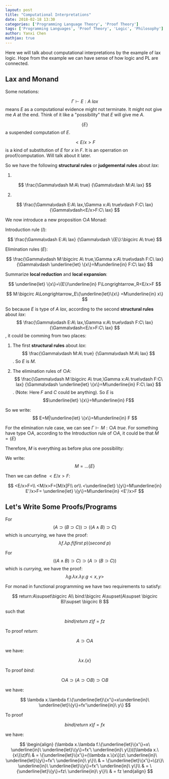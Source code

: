 ```yaml
---
layout: post
title: "Computational Interpretations"
date: 2018-02-18 13:30
categories: ['Programming Language Theory', 'Proof Theory'] 
tags: ['Programming Languages', 'Proof Theory', 'Logic', 'Philosophy'] 
author: Yanxi Chen
mathjax: true
---
```



Here we will talk about computational interpretations by the example of lax logic.
Hope from the example we can have sense of how logic and PL are connected.

<!--more-->

## Lax and Monand

Some notations:

$$
\Gamma\vdash E:A\ lax
$$
means $E$ as a computational evidence might not terminate. It might not give me $A$ at the end. Think of it like a "possibility" that $E$ will give me $A$.

$$
\{E\}
$$
a suspended computation of $E$.

$$
<E/x>F
$$
is a kind of substitution of $E$ for $x$ in $F$. It is an operration on proof/computation. Will talk about it later.

So we have the following __structural rules__ or __judgemental rules__ about $lax$:

1.

$$
\frac{\Gamma\vdash M:A\ true}
{\Gamma\vdash M:A\ lax}
$$

2.

$$
\frac{\Gamma\vdash E:A\ lax,\Gamma x:A\ true\vdash F:C\ lax}
{\Gamma\vdash<E/x>F:C\ lax}
$$

We now introduce a new proposition $\bigcirc A$ Monad:

Introduction rule ($I$):

$$
\frac{\Gamma\vdash E:A\ lax}
{\Gamma\vdash \{E\}:\bigcirc A\ true}
$$

Elimination rules ($E$):

$$
\frac{\Gamma\vdash M:\bigcirc A\ true,\Gamma x:A\ true\vdash F:C\ lax}
{\Gamma\vdash \underline{let} \{x\}=M\underline{in} F:C\ lax}
$$

Summarize __local reduction__ and __local expansion__:

$$
\underline{let} \{x\}=\{E\}\underline{in} F\Longrightarrow_R<E/x>F
$$

$$
M:\bigcirc A\Longrightarrow_E\{\underline{let}\{x\} =M\underline{in} x\}
$$

So because $E$ is type of $A\ lax$, according to the second __structural rules__ about $lax$:
$$
\frac{\Gamma\vdash E:A\ lax,\Gamma x:A\ true\vdash F:C\ lax}
{\Gamma\vdash<E/x>F:C\ lax}
$$,
it could be comming from two places:
1. The first __structural rules__ about $lax$:
$$
\frac{\Gamma\vdash M:A\ true}
{\Gamma\vdash M:A\ lax}
$$.
So $E$ is $M$.

2. The elimination rules of $\bigcirc A$:
$$
\frac{\Gamma\vdash M:\bigcirc A\ true,\Gamma x:A\ true\vdash F:C\ lax}
{\Gamma\vdash \underline{let} \{x\}=M\underline{in} F:C\ lax}
$$. (Note: Here $F$ and $C$ could be anything).
So $E$ is $$\underline{let} \{x\}=M\underline{in} F$$

So we write:
$$
E=M|\underline{let} \{x\}=M\underline{in} F
$$

For the elimination rule case, we can see $\Gamma\vdash M:\bigcirc A\ true$.
For something have type $\bigcirc A$, according to the Introduction rule of $\bigcirc A$,
it could be that $M=\{E\}$

Therefore, $M$ is everything as before plus one possibility:

We write:
$$
M=\ldots\{E\}
$$

Then we can define $<E/x>F$:

$$
<E/x>F=\\
<M/x>F=[M/x]F\\
or\\
<\underline{let} \{y\}=M\underline{in} E'/x>F=
\underline{let} \{y\}=M\underline{in} <E'/x>F
$$

## Let's Write Some Proofs/Programs

For
$$
(A\supset(B\supset C))\supset((A\wedge B)\supset C)
$$
which is _uncurrying_, we have the proof:
$$
\lambda f.\lambda p.f(first\ p)(second\ p)
$$

For
$$
((A\wedge B)\supset C)\supset (A\supset (B\supset C))
$$
which is _currying_, we have the proof:
$$
\lambda g.\lambda x.\lambda y.g<x,y>
$$

For monad in functional programming we have two requirements to satisfy:

$$
return:A\supset\bigcirc A\\
bind:\bigcirc A\supset(A\supset \bigcirc B)\supset \bigcirc B
$$

such that

$$
bind(return\ z)f=fz
$$

To proof $return$:

$$A\supset \bigcirc A$$

we have:

$$\lambda x.\{x\}$$

To proof $bind$:

$$\bigcirc A\supset (A\supset \bigcirc B)\supset \bigcirc B$$

we have:

$$
\lambda x.\lambda f.\{\underline{let}\{x'\}=x\underline{in}\ \underline{let}\{y\}=fx'\underline{in}\ y\}
$$

To proof

$$
bind(return\ x)f=fx
$$

we have:

$$
\begin{align}
(\lambda x.\lambda f.\{\underline{let}\{x'\}=x\ \underline{in}\ \underline{let}\{y\}=fx'\ \underline{in}\ y\})((\lambda x.\{x\})z)f\\
& = \{\underline{let}\{x'\}=(\lambda x.\{x\})z\ \underline{in}\ \underline{let}\{y\}=fx'\ \underline{in}\ y\}\\
& = \{\underline{let}\{x'\}=\{z\}\ \underline{in}\ \underline{let}\{y\}=fx'\ \underline{in}\ y\}\\
& = \{\underline{let}\{y\}=fz\ \underline{in}\ y\}\\
& = fz
\end{align}
$$
